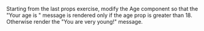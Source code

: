 Starting from the last props exercise, modify the Age component so that the "Your age is " message is rendered only if the age prop is greater than 18. Otherwise render the "You are very young!" message.